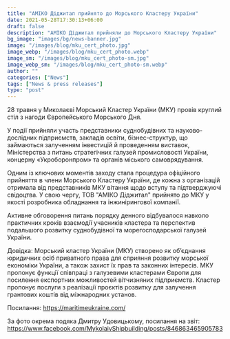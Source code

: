 ```yaml
---
title: "АМІКО Діджитал прийнято до Морського Кластеру України"
date: 2021-05-28T17:30:13+06:00
draft: false
description: "АМІКО Діджитал прийняли до Морського Кластеру України"
bg_image: "images/bg/news-banner.jpg"
image: "/images/blog/mku_cert_photo.jpg"
image_webp: "/images/blog/mku_cert_photo.webp"
image_sm: "/images/blog/mku_cert_photo-sm.jpg"
image_webp_sm: "/images/blog/mku_cert_photo-sm.webp"
author: ""
categories: ["News"]
tags: ["News & press releases"]
type: "post"
---
```

28 травня у Миколаєві Морський Кластер України (МКУ) провів круглий стіл з нагоди Європейського Морського Дня. 

У події прийняли участь представники суднобудівних та науково-дослідних підприємств, закладів освіти, бізнес-структур, що займаються залученням інвестицій й проведенням виставок, Міністерства з питань стратегічних галузей промисловості України, концерну «Укроборонпром» та органів міського самоврядування. 

Одним із ключових моментів заходу стала процедура офіційного прийняття в члени Морського Кластеру України, де кожна з організацій отримала від представників МКУ вітання щодо вступу та підтверджуючі свідоцтва. У свою чергу, ТОВ "АМІКО Діджитал" прийнято до МКУ у якості розробника обладнання та інжинірингової компанії.

Активне обговорення питань порядку денного відбувалося навколо практичних кроків взаємодії учасників кластера та перспектив подальшого розвитку суднобудівної та морегосподарської галузей України. 

Довідка:
Морський кластер України (МКУ) створено як об’єднання юридичних осіб приватного права для сприяння розвитку морської економіки України, а також захист їх прав та законних інтересів.
МКУ пропонує функції співпраці з галузевими кластерами Європи для посилення експортних можливостей вітчизняних підприємств. Кластер пропонує послуги з реалізації проєктів розвитку для залучення грантових коштів від міжнародних установ.

Посилання: https://maritimeukraine.com/

За фото окрема подяка Дмитру Удовицькому, посилання на звіт: https://www.facebook.com/MykolaivShipbuilding/posts/846863465905783